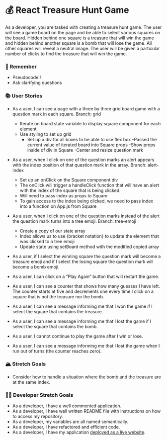 # 💰 React Treasure Hunt Game

As a developer, you are tasked with creating a treasure hunt game. The user will see a game board on the page and be able to select various squares on the board. Hidden behind one square is a treasure that will win the game and hidden behind another square is a bomb that will lose the game. All other squares will reveal a neutral image. The user will be given a particular number of clicks to find the treasure that will win the game.

### 🤔 Remember

- Pseudocode!!
- Ask clarifying questions

### 📚 User Stories

- As a user, I can see a page with a three by three grid board game with a question mark in each square.
    Branch: grid
    - Iterate on board state variable to display square component for each element
    - Use styling to set up grid
        - Set up a div for all boxes to be able to use flex box
    -Passed the current value of iterated board into Square props
    -Show props inside of div in Square
    -Center and resize question mark


- As a user, when I click on one of the question marks an alert appears with the index position of that question mark in the array.
    Branch: alert-index
    - Set up an onClick on the Square component div
    - The onClick will trigger a handleClick function that will have an alert with the index of the square that is being clicked
    - Will need to pass index as props to Square
    - To gain access to the index being clicked, we need to pass index into a function on App.js from Square


- As a user, when I click on one of the question marks instead of the alert the question mark turns into a tree emoji.
    Branch: tree-emoji
    - Create a copy of our state array
    - Index allows us to use {bracket notation} to update the element that was clicked to a tree emoji
    - Update state using setBoard method with the modified copied array



- As a user, if I select the winning square the question mark will become a treasure emoji and if I select the losing square the question mark will become a bomb emoji.
- As a user, I can click on a “Play Again” button that will restart the game.
- As a user, I can see a counter that shows how many guesses I have left. The counter starts at five and decrements one every time I click on a square that is not the treasure nor the bomb.
- As a user, I can see a message informing me that I won the game if I select the square that contains the treasure.
- As a user, I can see a message informing me that I lost the game if I select the square that contains the bomb.
- As a user, I cannot continue to play the game after I win or lose.
- As a user, I can see a message informing me that I lost the game when I run out of turns (the counter reaches zero).

### 🏔 Stretch Goals

- Consider how to handle a situation where the bomb and the treasure are at the same index.

### 👩‍💻 Developer Stretch Goals

- As a developer, I have a well commented application.
- As a developer, I have well written README file with instructions on how to access my repository.
- As a developer, my variables are all named semantically.
- As a developer, I have refactored and efficient code.
- As a developer, I have my application [deployed as a live website](https://render.com/docs/deploy-create-react-app).
